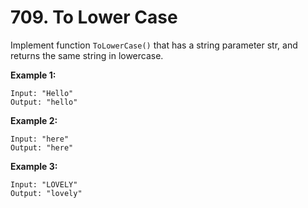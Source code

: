 # 709. To Lower Case

Implement function `ToLowerCase()` that has a string parameter str, and returns
the same string in lowercase. 

__Example 1:__

```
Input: "Hello"
Output: "hello"
```

__Example 2:__

```
Input: "here"
Output: "here"
```

__Example 3:__

```
Input: "LOVELY"
Output: "lovely"
```

